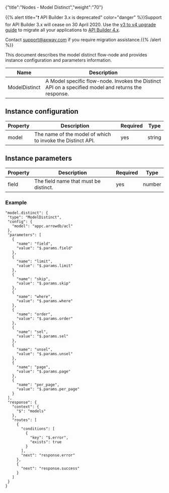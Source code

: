 {"title":"Nodes - Model Distinct","weight":"70"}

{{% alert title="❗️ API Builder 3.x is deprecated" color="danger" %}}Support for API Builder 3.x will cease on 30 April 2020. Use the [v3 to v4 upgrade guide](https://docs.axway.com/bundle/API_Builder_4x_allOS_en/page/api_builder_v3_to_v4_upgrade_guide.html) to migrate all your applications to [API Builder 4.x](https://docs.axway.com/bundle/API_Builder_4x_allOS_en/page/api_builder_getting_started_guide.html).

Contact [support@axway.com](mailto:support@axway.com) if you require migration assistance.{{% /alert %}}

This document describes the model distinct flow-node and provides instance configuration and parameters information.

| Name | Description |
| --- | --- |
| ModelDistinct | A Model specific flow-node. Invokes the Distinct API on a specified model and returns the response. |

## Instance configuration

| Property | Description | Required | Type |
| --- | --- | --- | --- |
| model | The name of the model of which to invoke the Distinct API. | yes | string |

## Instance parameters

| Property | Description | Required | Type |
| --- | --- | --- | --- |
| field | The field name that must be distinct. | yes | number |

### Example

```
"model.distinct": {
 "type": "ModelDistinct",
 "config": {
   "model": "appc.arrowdb/acl"
 },
 "parameters": [
   {
     "name": "field",
     "value": "$.params.field"
   },
   {
     "name": "limit",
     "value": "$.params.limit"
   },
   {
     "name": "skip",
     "value": "$.params.skip"
   },
   {
     "name": "where",
     "value": "$.params.where"
   },
   {
     "name": "order",
     "value": "$.params.order"
   },
   {
     "name": "sel",
     "value": "$.params.sel"
   },
   {
     "name": "unsel",
     "value": "$.params.unsel"
   },
   {
     "name": "page",
     "value": "$.params.page"
   },
   {
     "name": "per_page",
     "value": "$.params.per_page"
   }
 ],
 "response": {
   "context": {
     "$": "models"
   },
   "routes": [
     {
       "conditions": [
         {
           "key": "$.error",
           "exists": true
         }
       ],
       "next": "response.error"
     },
     {
       "next": "response.success"
     }
   ]
 }
}
```
